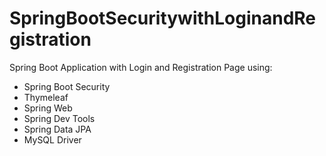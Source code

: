 # SpringBootSecuritywithLoginandRegistration


Spring Boot Application with Login and Registration Page using:

* Spring Boot Security
* Thymeleaf
* Spring Web
* Spring Dev Tools
* Spring Data JPA
* MySQL Driver



